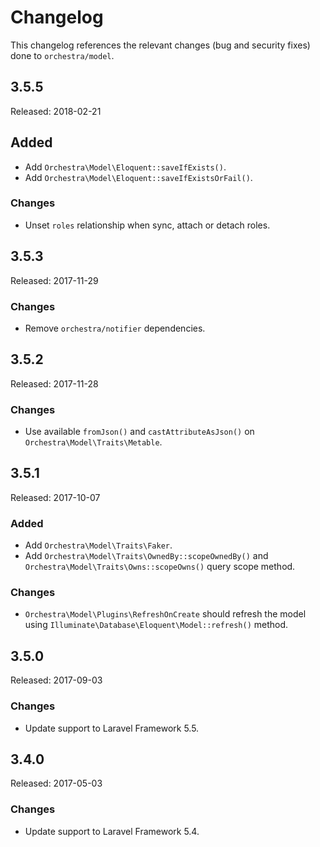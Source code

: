 # Changelog

This changelog references the relevant changes (bug and security fixes) done to `orchestra/model`.

## 3.5.5

Released: 2018-02-21

## Added

* Add `Orchestra\Model\Eloquent::saveIfExists()`.
* Add `Orchestra\Model\Eloquent::saveIfExistsOrFail()`.

### Changes

* Unset `roles` relationship when sync, attach or detach roles.

## 3.5.3

Released: 2017-11-29

### Changes

* Remove `orchestra/notifier` dependencies.

## 3.5.2

Released: 2017-11-28

### Changes

* Use available `fromJson()` and `castAttributeAsJson()` on `Orchestra\Model\Traits\Metable`.

## 3.5.1

Released: 2017-10-07

### Added

* Add `Orchestra\Model\Traits\Faker`.
* Add `Orchestra\Model\Traits\OwnedBy::scopeOwnedBy()` and `Orchestra\Model\Traits\Owns::scopeOwns()` query scope method.

### Changes

* `Orchestra\Model\Plugins\RefreshOnCreate` should refresh the model using `Illuminate\Database\Eloquent\Model::refresh()` method.

## 3.5.0

Released: 2017-09-03

### Changes

* Update support to Laravel Framework 5.5.

## 3.4.0

Released: 2017-05-03

### Changes

* Update support to Laravel Framework 5.4.
